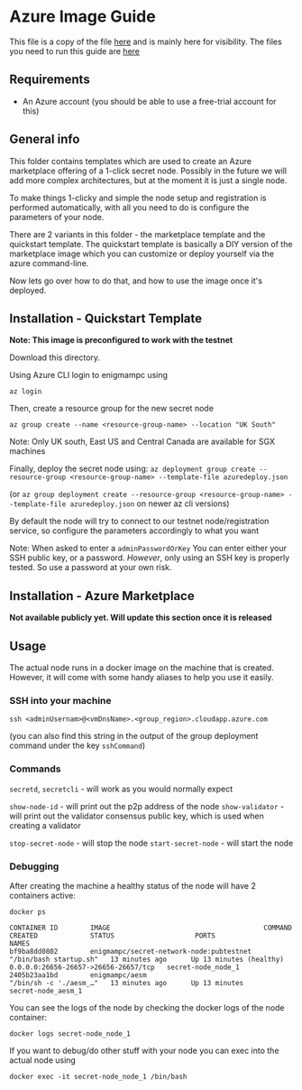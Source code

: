 # Azure Image Guide

This file is a copy of the file [here](https://github.com/enigmampc/SecretNetwork/blob/master/deployment/azure/secret-node-azure-template/Usage.md) and is mainly here for visibility.
The files you need to run this guide are [here](https://github.com/enigmampc/SecretNetwork/tree/master/deployment/azure/secret-node-azure-template)

## Requirements

* An Azure account (you should be able to use a free-trial account for this)

## General info

This folder contains templates which are used to create an Azure marketplace offering of a 1-click secret node.
Possibly in the future we will add more complex architectures, but at the moment it is just a single node. 

To make things 1-clicky and simple the node setup and registration is performed automatically, with all you need to do is configure the parameters of your node.

There are 2 variants in this folder - the marketplace template and the quickstart template. The quickstart template is basically a DIY version of the marketplace image which you
can customize or deploy yourself via the azure command-line.

Now lets go over how to do that, and how to use the image once it's deployed.

## Installation - Quickstart Template

__Note: This image is preconfigured to work with the testnet__

Download this directory.

Using Azure CLI login to enigmampc using 

`az login`

Then, create a resource group for the new secret node

`az group create --name <resource-group-name> --location "UK South"` 

Note: Only UK south, East US and Central Canada are available for SGX machines

Finally, deploy the secret node using:
`az deployment group create --resource-group <resource-group-name> --template-file azuredeploy.json`

(or `az group deployment create --resource-group <resource-group-name> --template-file azuredeploy.json` on newer az cli versions)

By default the node will try to connect to our testnet node/registration service, so configure the parameters
accordingly to what you want

Note: When asked to enter a `adminPasswordOrKey` You can enter either your SSH public key, or a password. _However_, only using an SSH key is properly tested. So use a password at your own risk.

## Installation - Azure Marketplace

__Not available publicly yet. Will update this section once it is released__

## Usage

The actual node runs in a docker image on the machine that is created. However, it will come with some handy aliases to help you use it easily.

### SSH into your machine

```ssh <adminUsernam>@<vmDnsName>.<group_region>.cloudapp.azure.com```

(you can also find this string in the output of the group deployment command under the key `sshCommand`)

### Commands

`secretd`, `secretcli` - will work as you would normally expect

`show-node-id` - will print out the p2p address of the node
`show-validator` - will print out the validator consensus public key, which is used when creating a validator

`stop-secret-node` - will stop the node
`start-secret-node` - will start the node

### Debugging

After creating the machine a healthy status of the node will have 2 containers active:

```docker ps```

```
CONTAINER ID        IMAGE                                      COMMAND                  CREATED             STATUS                    PORTS                                  NAMES
bf9ba8dd0802        enigmampc/secret-network-node:pubtestnet   "/bin/bash startup.sh"   13 minutes ago      Up 13 minutes (healthy)   0.0.0.0:26656-26657->26656-26657/tcp   secret-node_node_1
2405b23aa1bd        enigmampc/aesm                             "/bin/sh -c './aesm_…"   13 minutes ago      Up 13 minutes                                                    secret-node_aesm_1
```

You can see the logs of the node by checking the docker logs of the node container:

```docker logs secret-node_node_1```

If you want to debug/do other stuff with your node you can exec into the actual node using

```docker exec -it secret-node_node_1 /bin/bash```

